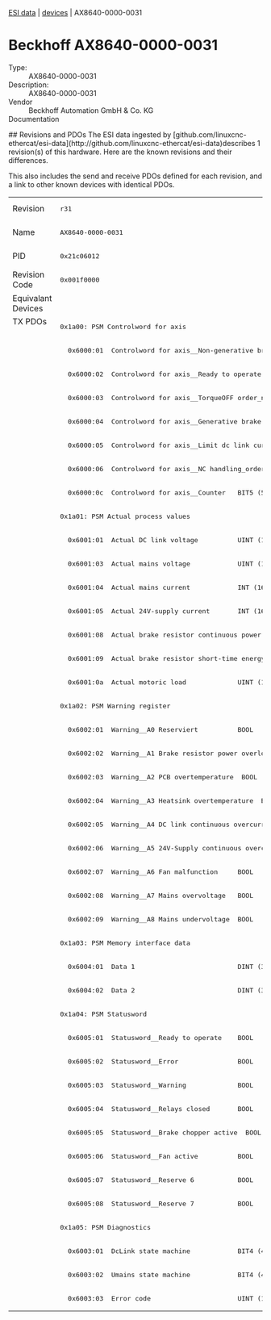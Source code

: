 <div class="nav"><a href="/esi-data">ESI data</a> | <a href="/esi-data/devices">devices</a> | AX8640-0000-0031</div>

#  Beckhoff AX8640-0000-0031

<dl>
  <dt>Type:</dt><dd>AX8640-0000-0031</dd>
  <dt>Description:</dt><dd>AX8640-0000-0031</dd>
  <dt>Vendor</dt><dd>Beckhoff Automation GmbH & Co. KG</dd>
  <dt>Documentation</dt><dd><a href=""></a></dd>
</dl>
## Revisions and PDOs
The ESI data ingested by [github.com/linuxcnc-ethercat/esi-data](http://github.com/linuxcnc-ethercat/esi-data)describes 1 revision(s) of this hardware.  Here are the known revisions and their differences.

This also includes the send and receive PDOs defined for each revision, and a link to other known devices with identical PDOs.

<table>
<tr >
<td class="first">Revision</td>
<td ><pre>r31</pre></td>
</tr>
<tr >
<td class="first">Name</td>
<td ><pre>AX8640-0000-0031</pre></td>
</tr>
<tr >
<td class="first">PID</td>
<td ><pre>0x21c06012</pre></td>
</tr>
<tr >
<td class="first">Revision Code</td>
<td ><pre>0x001f0000</pre></td>
</tr>
<tr >
<td class="first">Equivalant Devices</td>
<td ></td>
</tr>
<tr class="txpdo pdosection">
<td class="first" rowspan=42 valign=top>TX PDOs</td>
<td><pre>0x1a00: PSM Controlword for axis</pre></td>
<td></td>
</tr>
<tr class="txpdo">
<td ><pre>  0x6000:01  Controlword for axis__Non-generative brake order_n  BOOL</pre></td>
</tr>
<tr class="txpdo">
<td ><pre>  0x6000:02  Controlword for axis__Ready to operate  BOOL</pre></td>
</tr>
<tr class="txpdo">
<td ><pre>  0x6000:03  Controlword for axis__TorqueOFF order_n  BOOL</pre></td>
</tr>
<tr class="txpdo">
<td ><pre>  0x6000:04  Controlword for axis__Generative brake order_n  BOOL</pre></td>
</tr>
<tr class="txpdo">
<td ><pre>  0x6000:05  Controlword for axis__Limit dc link current_order_n  BOOL</pre></td>
</tr>
<tr class="txpdo">
<td ><pre>  0x6000:06  Controlword for axis__NC handling_order_n  BOOL</pre></td>
</tr>
<tr class="txpdo">
<td ><pre>  0x6000:0c  Controlword for axis__Counter   BIT5 (5 bits)</pre></td>
</tr>
<tr class="txpdo pdosection">
<td ><pre>0x1a01: PSM Actual process values</pre></td>
</tr>
<tr class="txpdo">
<td ><pre>  0x6001:01  Actual DC link voltage          UINT (16 bits)</pre></td>
</tr>
<tr class="txpdo">
<td ><pre>  0x6001:03  Actual mains voltage            UINT (16 bits)</pre></td>
</tr>
<tr class="txpdo">
<td ><pre>  0x6001:04  Actual mains current            INT (16 bits)</pre></td>
</tr>
<tr class="txpdo">
<td ><pre>  0x6001:05  Actual 24V-supply current       INT (16 bits)</pre></td>
</tr>
<tr class="txpdo">
<td ><pre>  0x6001:08  Actual brake resistor continuous power  UINT (16 bits)</pre></td>
</tr>
<tr class="txpdo">
<td ><pre>  0x6001:09  Actual brake resistor short-time energy  UINT (16 bits)</pre></td>
</tr>
<tr class="txpdo">
<td ><pre>  0x6001:0a  Actual motoric load             UINT (16 bits)</pre></td>
</tr>
<tr class="txpdo pdosection">
<td ><pre>0x1a02: PSM Warning register</pre></td>
</tr>
<tr class="txpdo">
<td ><pre>  0x6002:01  Warning__A0 Reserviert          BOOL</pre></td>
</tr>
<tr class="txpdo">
<td ><pre>  0x6002:02  Warning__A1 Brake resistor power overload  BOOL</pre></td>
</tr>
<tr class="txpdo">
<td ><pre>  0x6002:03  Warning__A2 PCB overtemperature  BOOL</pre></td>
</tr>
<tr class="txpdo">
<td ><pre>  0x6002:04  Warning__A3 Heatsink overtemperature  BOOL</pre></td>
</tr>
<tr class="txpdo">
<td ><pre>  0x6002:05  Warning__A4 DC link continuous overcurrent  BOOL</pre></td>
</tr>
<tr class="txpdo">
<td ><pre>  0x6002:06  Warning__A5 24V-Supply continuous overcurrent  BOOL</pre></td>
</tr>
<tr class="txpdo">
<td ><pre>  0x6002:07  Warning__A6 Fan malfunction     BOOL</pre></td>
</tr>
<tr class="txpdo">
<td ><pre>  0x6002:08  Warning__A7 Mains overvoltage   BOOL</pre></td>
</tr>
<tr class="txpdo">
<td ><pre>  0x6002:09  Warning__A8 Mains undervoltage  BOOL</pre></td>
</tr>
<tr class="txpdo pdosection">
<td ><pre>0x1a03: PSM Memory interface data</pre></td>
</tr>
<tr class="txpdo">
<td ><pre>  0x6004:01  Data 1                          DINT (32 bits)</pre></td>
</tr>
<tr class="txpdo">
<td ><pre>  0x6004:02  Data 2                          DINT (32 bits)</pre></td>
</tr>
<tr class="txpdo pdosection">
<td ><pre>0x1a04: PSM Statusword</pre></td>
</tr>
<tr class="txpdo">
<td ><pre>  0x6005:01  Statusword__Ready to operate    BOOL</pre></td>
</tr>
<tr class="txpdo">
<td ><pre>  0x6005:02  Statusword__Error               BOOL</pre></td>
</tr>
<tr class="txpdo">
<td ><pre>  0x6005:03  Statusword__Warning             BOOL</pre></td>
</tr>
<tr class="txpdo">
<td ><pre>  0x6005:04  Statusword__Relays closed       BOOL</pre></td>
</tr>
<tr class="txpdo">
<td ><pre>  0x6005:05  Statusword__Brake chopper active  BOOL</pre></td>
</tr>
<tr class="txpdo">
<td ><pre>  0x6005:06  Statusword__Fan active          BOOL</pre></td>
</tr>
<tr class="txpdo">
<td ><pre>  0x6005:07  Statusword__Reserve 6           BOOL</pre></td>
</tr>
<tr class="txpdo">
<td ><pre>  0x6005:08  Statusword__Reserve 7           BOOL</pre></td>
</tr>
<tr class="txpdo pdosection">
<td ><pre>0x1a05: PSM Diagnostics</pre></td>
</tr>
<tr class="txpdo">
<td ><pre>  0x6003:01  DcLink state machine            BIT4 (4 bits)</pre></td>
</tr>
<tr class="txpdo">
<td ><pre>  0x6003:02  Umains state machine            BIT4 (4 bits)</pre></td>
</tr>
<tr class="txpdo">
<td ><pre>  0x6003:03  Error code                      UINT (16 bits)</pre></td>
</tr>
</table>
